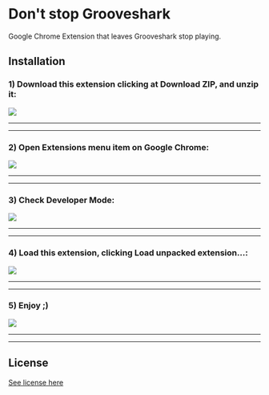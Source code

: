 # Don't stop Grooveshark

Google Chrome Extension that leaves Grooveshark stop playing.

## Installation

### 1) Download this extension clicking at **Download ZIP**, and unzip it:

![](https://raw.githubusercontent.com/fdaciuk/dont-stop-grooveshark/master/install-images/01-download.png)

----
----

### 2) Open **Extensions** menu item on Google Chrome:
![](https://raw.githubusercontent.com/fdaciuk/dont-stop-grooveshark/master/install-images/02-extensions.png)

----
----

### 3) Check **Developer Mode**:
![](https://raw.githubusercontent.com/fdaciuk/dont-stop-grooveshark/master/install-images/03-developer-mode.png)

----
----

### 4) Load this extension, clicking **Load unpacked extension...**:
![](https://raw.githubusercontent.com/fdaciuk/dont-stop-grooveshark/master/install-images/04-load-extension.png)

----
----

### 5) Enjoy ;)
![](https://raw.githubusercontent.com/fdaciuk/dont-stop-grooveshark/master/install-images/05-enjoy.png)

----
----

## License

[See license here](https://github.com/fdaciuk/dont-stop-grooveshark/master/LICENSE.md)